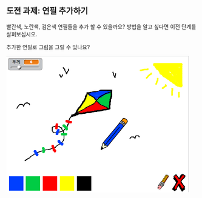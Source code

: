 ## 도전 과제: 연필 추가하기

빨간색, 노란색, 검은색 연필들을 추가 할 수 있을까요? 방법을 알고 싶다면 이전 단계를 살펴보십시오.

추가한 연필로 그림을 그릴 수 있나요?

![스크린샷](images/paint-final.png)